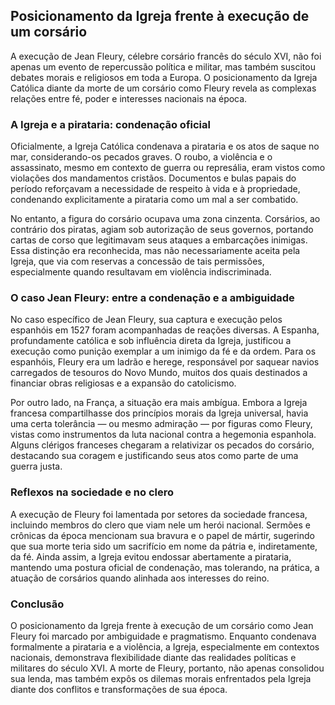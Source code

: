 ## Posicionamento da Igreja frente à execução de um corsário

A execução de Jean Fleury, célebre corsário francês do século XVI, não foi apenas um evento de repercussão política e militar, mas também suscitou debates morais e religiosos em toda a Europa. O posicionamento da Igreja Católica diante da morte de um corsário como Fleury revela as complexas relações entre fé, poder e interesses nacionais na época.

### A Igreja e a pirataria: condenação oficial

Oficialmente, a Igreja Católica condenava a pirataria e os atos de saque no mar, considerando-os pecados graves. O roubo, a violência e o assassinato, mesmo em contexto de guerra ou represália, eram vistos como violações dos mandamentos cristãos. Documentos e bulas papais do período reforçavam a necessidade de respeito à vida e à propriedade, condenando explicitamente a pirataria como um mal a ser combatido.

No entanto, a figura do corsário ocupava uma zona cinzenta. Corsários, ao contrário dos piratas, agiam sob autorização de seus governos, portando cartas de corso que legitimavam seus ataques a embarcações inimigas. Essa distinção era reconhecida, mas não necessariamente aceita pela Igreja, que via com reservas a concessão de tais permissões, especialmente quando resultavam em violência indiscriminada.

### O caso Jean Fleury: entre a condenação e a ambiguidade

No caso específico de Jean Fleury, sua captura e execução pelos espanhóis em 1527 foram acompanhadas de reações diversas. A Espanha, profundamente católica e sob influência direta da Igreja, justificou a execução como punição exemplar a um inimigo da fé e da ordem. Para os espanhóis, Fleury era um ladrão e herege, responsável por saquear navios carregados de tesouros do Novo Mundo, muitos dos quais destinados a financiar obras religiosas e a expansão do catolicismo.

Por outro lado, na França, a situação era mais ambígua. Embora a Igreja francesa compartilhasse dos princípios morais da Igreja universal, havia uma certa tolerância — ou mesmo admiração — por figuras como Fleury, vistas como instrumentos da luta nacional contra a hegemonia espanhola. Alguns clérigos franceses chegaram a relativizar os pecados do corsário, destacando sua coragem e justificando seus atos como parte de uma guerra justa.

### Reflexos na sociedade e no clero

A execução de Fleury foi lamentada por setores da sociedade francesa, incluindo membros do clero que viam nele um herói nacional. Sermões e crônicas da época mencionam sua bravura e o papel de mártir, sugerindo que sua morte teria sido um sacrifício em nome da pátria e, indiretamente, da fé. Ainda assim, a Igreja evitou endossar abertamente a pirataria, mantendo uma postura oficial de condenação, mas tolerando, na prática, a atuação de corsários quando alinhada aos interesses do reino.

### Conclusão

O posicionamento da Igreja frente à execução de um corsário como Jean Fleury foi marcado por ambiguidade e pragmatismo. Enquanto condenava formalmente a pirataria e a violência, a Igreja, especialmente em contextos nacionais, demonstrava flexibilidade diante das realidades políticas e militares do século XVI. A morte de Fleury, portanto, não apenas consolidou sua lenda, mas também expôs os dilemas morais enfrentados pela Igreja diante dos conflitos e transformações de sua época.